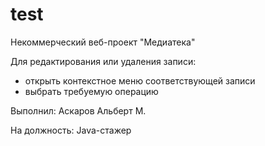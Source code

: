 # test
Некоммерческий веб-проект "Медиатека"

Для редактирования или удаления записи:

- открыть контекстное меню соответствующей записи
- выбрать требуемую операцию

Выполнил: Аскаров Альберт М.

На должность: Java-стажер
